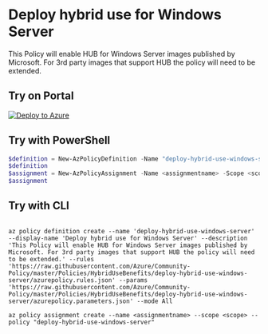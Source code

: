 # Deploy hybrid use for Windows Server

This Policy will enable HUB for Windows Server images published by Microsoft. For 3rd party images that support HUB the policy will need to be extended.

## Try on Portal

[![Deploy to Azure](http://azuredeploy.net/deploybutton.png)](https://portal.azure.com/#blade/Microsoft_Azure_Policy/CreatePolicyDefinitionBlade/uri/https%3A%2F%2Fraw.githubusercontent.com%2FAzure%2FCommunity-Policy%2Fmaster%2FPolicies%2FHybridUseBenefits%2Fdeploy-hybrid-use-windows-server%2Fazurepolicy.json)

## Try with PowerShell

````powershell
$definition = New-AzPolicyDefinition -Name "deploy-hybrid-use-windows-server" -DisplayName "Deploy hybrid use for Windows Server" -description "This Policy will enable HUB for Windows Server images published by Microsoft. For 3rd party images that support HUB the policy will need to be extended." -Policy 'https://raw.githubusercontent.com/Azure/Community-Policy/master/Policies/HybridUseBenefits/deploy-hybrid-use-windows-server/azurepolicy.rules.json' -Parameter 'https://raw.githubusercontent.com/Azure/Community-Policy/master/Policies/HybridUseBenefits/deploy-hybrid-use-windows-server/azurepolicy.parameters.json' -Mode All
$definition
$assignment = New-AzPolicyAssignment -Name <assignmentname> -Scope <scope> -PolicyDefinition $definition
$assignment 
````

## Try with CLI

````cli

az policy definition create --name 'deploy-hybrid-use-windows-server' --display-name 'Deploy hybrid use for Windows Server' --description 'This Policy will enable HUB for Windows Server images published by Microsoft. For 3rd party images that support HUB the policy will need to be extended.' --rules 'https://raw.githubusercontent.com/Azure/Community-Policy/master/Policies/HybridUseBenefits/deploy-hybrid-use-windows-server/azurepolicy.rules.json' --params 'https://raw.githubusercontent.com/Azure/Community-Policy/master/Policies/HybridUseBenefits/deploy-hybrid-use-windows-server/azurepolicy.parameters.json' --mode All

az policy assignment create --name <assignmentname> --scope <scope> --policy "deploy-hybrid-use-windows-server" 

````
